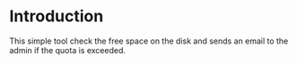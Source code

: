 # Introduction
This simple tool check the free space on the disk and sends an email to the admin if the quota is exceeded.